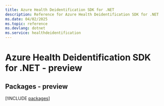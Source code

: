 ```yaml
---
title: Azure Health Deidentification SDK for .NET
description: Reference for Azure Health Deidentification SDK for .NET
ms.date: 04/02/2025
ms.topic: reference
ms.devlang: dotnet
ms.service: healthdeidentification
---
```

# Azure Health Deidentification SDK for .NET - preview
## Packages - preview
[!INCLUDE [packages](health-deidentification-index.md)]